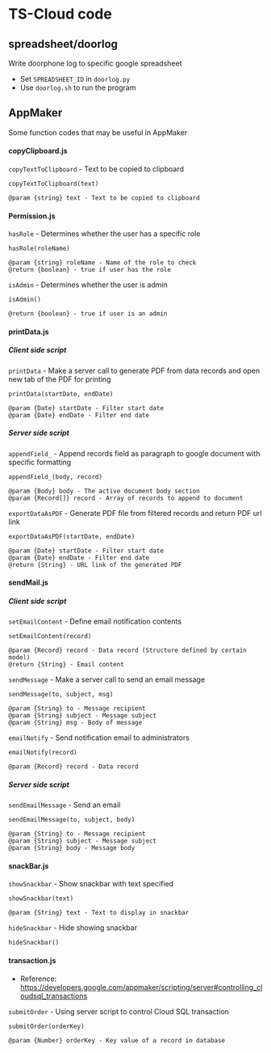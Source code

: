 # TS-Cloud code

## spreadsheet/doorlog
Write doorphone log to specific google spreadsheet  
- Set `SPREADSHEET_ID` in `doorlog.py`  
- Use `doorlog.sh` to run the program

## AppMaker
Some function codes that may be useful in AppMaker

#### copyClipboard.js
`copyTextToClipboard` - Text to be copied to clipboard

    copyTextToClipboard(text)

    @param {string} text - Text to be copied to clipboard

#### Permission.js
`hasRole` - Determines whether the user has a specific role

    hasRole(roleName)

    @param {string} roleName - Name of the role to check
    @return {boolean} - true if user has the role

`isAdmin` - Determines whether the user is admin

    isAdmin()

    @return {boolean} - true if user is an admin

#### printData.js
##### Client side script
`printData` - Make a server call to generate PDF from data records and open new tab of the PDF for printing  

    printData(startDate, endDate)

    @param {Date} startDate - Filter start date
    @param {Date} endDate - Filter end date

##### Server side script
`appendField_` - Append records field as paragraph to google document with specific formatting

    appendField_(body, record)

    @param {Body} body - The active document body section
    @param {Record[]} record - Array of records to append to document 

`exportDataAsPDF` - Generate PDF file from filtered records and return PDF url link

    exportDataAsPDF(startDate, endDate)

    @param {Date} startDate - Filter start date
    @param {Date} endDate - Filter end date
    @return {String} - URL link of the generated PDF

#### sendMail.js
##### Client side script
`setEmailContent` - Define email notification contents

    setEmailContent(record)

    @param {Record} record - Data record (Structure defined by certain model)
    @return {String} - Email content

`sendMessage` - Make a server call to send an email message

    sendMessage(to, subject, msg)

    @param {String} to - Message recipient
    @param {String} subject - Message subject
    @param {String} msg - Body of message

`emailNotify` - Send notification email to administrators

    emailNotify(record)

    @param {Record} record - Data record

##### Server side script
`sendEmailMessage` - Send an email

    sendEmailMessage(to, subject, body)

    @param {String} to - Message recipient
    @param {String} subject - Message subject
    @param {String} body - Message body

#### snackBar.js
`showSnackbar` - Show snackbar with text specified

    showSnackbar(text)

    @param {String} text - Text to display in snackbar

`hideSnackbar` - Hide showing snackbar

    hideSnackbar()

#### transaction.js
- Reference: https://developers.google.com/appmaker/scripting/server#controlling_cloudsql_transactions

`submitOrder` - Using server script to control Cloud SQL transaction

    submitOrder(orderKey)

    @param {Number} orderKey - Key value of a record in database






